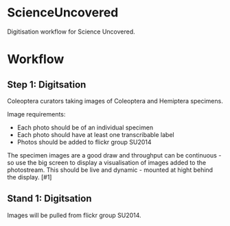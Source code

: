 ScienceUncovered
================

Digitisation workflow for Science Uncovered.


Workflow
========




Step 1: Digitsation
-------------------

Coleoptera curators taking images of Coleoptera and Hemiptera specimens.

Image requirements:

  * Each photo should be of an individual specimen
  * Each photo should have at least one transcribable label
  * Photos should be added to flickr group SU2014
  
The specimen images are a good draw and throughput can be continuous - so use the big screen to display a visualisation of images added to the photostream.  This should be live and dynamic - mounted at hight behind the display. [#1]


  
  
  




Stand 1: Digitsation
--------------------


Images will be pulled from flickr group SU2014.



